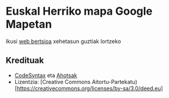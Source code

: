 # Euskal Herriko mapa Google Mapetan

Ikusi [web bertsioa](https://codesyntax.github.io/ehmapa) xehetasun guztiak lortzeko

## Kredituak

- [CodeSyntax](https://www.codesyntax.com/eu) eta [Ahotsak](https://ahotsak.eus)
- Lizentzia: [Creative Commons Aitortu-Partekatu)[https://creativecommons.org/licenses/by-sa/3.0/deed.eu]
